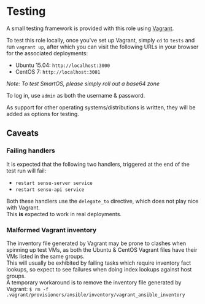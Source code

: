 # Testing
A small testing framework is provided with this role using [Vagrant](https://vagrantup.com/).  

To test this role locally, once you've set up Vagrant, simply `cd` to `tests` and run `vagrant up`, after which you can visit the following URLs in your browser for the associated deployments:  
- Ubuntu 15.04: `http://localhost:3000`  
- CentOS 7: `http://localhost:3001`  

_Note: To test SmartOS, please simply roll out a base64 zone_  

To log in, use `admin` as both the username & password.  


As support for other operating systems/distributions is written, they will be added as options for testing.

## Caveats
### Failing handlers
It is expected that the following two handlers, triggered at the end of the test run will fail:  
- `restart sensu-server service`  
- `restart sensu-api service`  

Both these handlers use the `delegate_to` directive, which does not play nice with Vagrant.  
This __is__ expected to work in real deployments.

### Malformed Vagrant inventory
The inventory file generated by Vagrant may be prone to clashes when spinning up test VMs, as both the Ubuntu & CentOS Vagrant files have their VMs listed in the same groups.  
This will usually be exhibited by failing tasks which require inventory fact lookups, so expect to see failures when doing index lookups against host groups.  
A temporary workaround is to remove the inventory file generated by Vagrant: `$ rm -f .vagrant/provisioners/ansible/inventory/vagrant_ansible_inventory`
